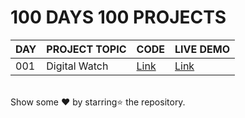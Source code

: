# 100 DAYS 100 PROJECTS

| DAY | PROJECT TOPIC | CODE | LIVE DEMO |
| --- | ------------- | ---- | --------- |
| 001 | Digital Watch | [Link](https://github.com/aniketsinha2002/100days100projects/tree/main/Day001/DIGITAL-CLOCK) | [Link](https://aniketsinha2002.github.io/100days100projects/Day001/DIGITAL-CLOCK/index.html) |






<br/>
Show some ❤ by starring⭐ the repository.
